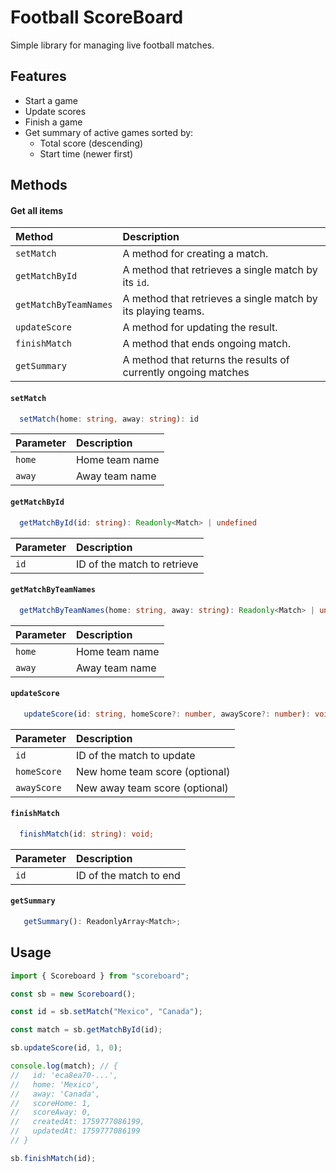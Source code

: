 # Football ScoreBoard

Simple library for managing live football matches.

## Features

- Start a game
- Update scores
- Finish a game
- Get summary of active games sorted by:
  - Total score (descending)
  - Start time (newer first)

## Methods

#### Get all items

| Method                | Description                                                    |
| :-------------------- | :------------------------------------------------------------- |
| `setMatch`            | A method for creating a match.                                 |
| `getMatchById`        | A method that retrieves a single match by its `id`.            |
| `getMatchByTeamNames` | A method that retrieves a single match by its playing teams.   |
| `updateScore`         | A method for updating the result.                              |
| `finishMatch`         | A method that ends ongoing match.                              |
| `getSummary`          | A method that returns the results of currently ongoing matches |

#### `setMatch`

```ts
  setMatch(home: string, away: string): id
```

| Parameter | Description    |
| :-------- | :------------- |
| `home`    | Home team name |
| `away`    | Away team name |

#### `getMatchById`

```ts
  getMatchById(id: string): Readonly<Match> | undefined
```

| Parameter | Description                 |
| :-------- | :-------------------------- |
| `id`      | ID of the match to retrieve |

#### `getMatchByTeamNames`

```ts
  getMatchByTeamNames(home: string, away: string): Readonly<Match> | undefined;
```

| Parameter | Description    |
| :-------- | :------------- |
| `home`    | Home team name |
| `away`    | Away team name |

#### `updateScore`

```ts
   updateScore(id: string, homeScore?: number, awayScore?: number): void;
```

| Parameter   | Description                    |
| :---------- | :----------------------------- |
| `id`        | ID of the match to update      |
| `homeScore` | New home team score (optional) |
| `awayScore` | New away team score (optional) |

#### `finishMatch`

```ts
  finishMatch(id: string): void;
```

| Parameter | Description            |
| :-------- | :--------------------- |
| `id`      | ID of the match to end |

#### `getSummary`

```ts
   getSummary(): ReadonlyArray<Match>;
```

## Usage

```ts
import { Scoreboard } from "scoreboard";

const sb = new Scoreboard();

const id = sb.setMatch("Mexico", "Canada");

const match = sb.getMatchById(id);

sb.updateScore(id, 1, 0);

console.log(match); // {
//   id: 'eca8ea70-...',
//   home: 'Mexico',
//   away: 'Canada',
//   scoreHome: 1,
//   scoreAway: 0,
//   createdAt: 1759777086199,
//   updatedAt: 1759777086199
// }

sb.finishMatch(id);
```

